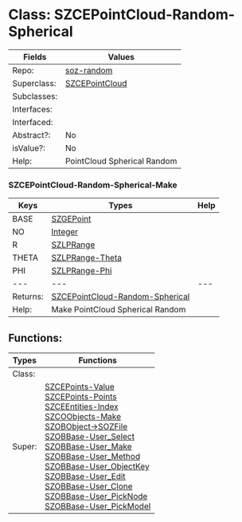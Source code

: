 
# Class:	SZCEPointCloud-Random-Spherical

| Fields | Values |
| --------- | --------- |
| Repo: | [soz-random](/repos/soz-random.html) |
| Superclass: | [SZCEPointCloud](SZCEPointCloud.html) |
| Subclasses: |  |
| Interfaces: |  |
| Interfaced: |  |
| Abstract?: | No |
| isValue?: | No |
| Help: | PointCloud Spherical Random |

### SZCEPointCloud-Random-Spherical-Make

| Keys | Types | Help |
| --------- | --------- | --------- |
| BASE | [SZGEPoint](SZGEPoint.html) |  |
| NO | [Integer](Integer.html) |  |
| R | [SZLPRange](SZLPRange.html) |  |
| THETA | [SZLPRange-Theta](SZLPRange-Theta.html) |  |
| PHI | [SZLPRange-Phi](SZLPRange-Phi.html) |  |
| --- | --- | --- |
| Returns: | [SZCEPointCloud-Random-Spherical](SZCEPointCloud-Random-Spherical.html) |
| Help: | Make PointCloud Spherical Random |


## Functions:

| Types | Functions |
| --------- | --------- |
| Class: |  |
| Super: | [SZCEPoints-Value](SZCEPoints.html) <br> [SZCEPoints-Points](SZCEPoints.html) <br> [SZCEEntities-Index](SZCEEntities.html) <br> [SZCOObjects-Make](SZCOObjects.html) <br> [SZOBObject->SOZFile](SZOBObject.html) <br> [SZOBBase-User_Select](SZOBBase.html) <br> [SZOBBase-User_Make](SZOBBase.html) <br> [SZOBBase-User_Method](SZOBBase.html) <br> [SZOBBase-User_ObjectKey](SZOBBase.html) <br> [SZOBBase-User_Edit](SZOBBase.html) <br> [SZOBBase-User_Clone](SZOBBase.html) <br> [SZOBBase-User_PickNode](SZOBBase.html) <br> [SZOBBase-User_PickModel](SZOBBase.html) |


